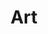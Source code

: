 ---
title: Art
image: sanakan.jpg

# Badge style
style:
    background: "#FF6969"
    color: "#fff"
---